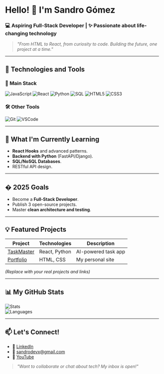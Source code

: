 # Hello! 👋 I'm Sandro Gómez  
### 💻 Aspiring Full-Stack Developer | ✨ Passionate about life-changing technology  

> *"From HTML to React, from curiosity to code. Building the future, one project at a time."*  

---  

## 🚀 **Technologies and Tools**  

### 🔧 **Main Stack**  
<img src="https://img.shields.io/badge/JavaScript-F7DF1E?style=for-the-badge&logo=javascript&logoColor=black" alt="JavaScript" /> <img src="https://img.shields.io/badge/React-61DAFB?style=for-the-badge&logo=react&logoColor=black" alt="React" /> <img src="https://img.shields.io/badge/Python-3776AB?style=for-the-badge&logo=python&logoColor=white" alt="Python" /> <img src="https://img.shields.io/badge/SQL-4479A1?style=for-the-badge&logo=postgresql&logoColor=white" alt="SQL" /> <img src="https://img.shields.io/badge/HTML5-E34F26?style=for-the-badge&logo=html5&logoColor=white" alt="HTML5" /> <img src="https://img.shields.io/badge/CSS3-1572B6?style=for-the-badge&logo=css3&logoColor=white" alt="CSS3" />  

### 🛠 **Other Tools**  
<img src="https://img.shields.io/badge/Git-F05032?style=for-the-badge&logo=git&logoColor=white" alt="Git" /> <img src="https://img.shields.io/badge/VSCode-007ACC?style=for-the-badge&logo=visual-studio-code&logoColor=white" alt="VSCode" />  

---  

## 🌱 **What I'm Currently Learning**  
- **React Hooks** and advanced patterns.  
- **Backend with Python** (FastAPI/Django).  
- **SQL/NoSQL Databases**.  
- RESTful API design.  

---  

## � **2025 Goals**  
- Become a **Full-Stack Developer**.  
- Publish 3 open-source projects.  
- Master **clean architecture and testing**.  

---  

## 💡 **Featured Projects**  
| Project | Technologies | Description |  
|----------|------------|-------------|  
| [TaskMaster](https://github.com/...) | React, Python | AI-powered task app |  
| [Portfolio](https://github.com/...) | HTML, CSS | My personal site |  

*(Replace with your real projects and links)*  

---  

## 📊 **My GitHub Stats**  
![Stats](https://github-readme-stats.vercel.app/api?username=sandrogomez-dev&show_icons=true&theme=radical)  
![Languages](https://github-readme-stats.vercel.app/api/top-langs/?username=sandrogomez-dev&layout=compact)  

---  

## 📫 **Let's Connect!**  
- 🔗 [LinkedIn](https://www.linkedin.com/in/sandro-gomez-21355b346)  
- 📧 sandrodevx@gmail.com  
- 🎥 [YouTube](https://youtube.com/@SandroDevX)  

> *"Want to collaborate or chat about tech? My inbox is open!"*  
